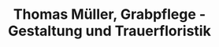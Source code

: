 ---
title: "Thomas Müller, Grabpflege - Gestaltung und Trauerfloristik"
url: /idstein/thomas-mueller-grabpflege-gestaltung-und-trauerfloristik/
shop: Blumen
---